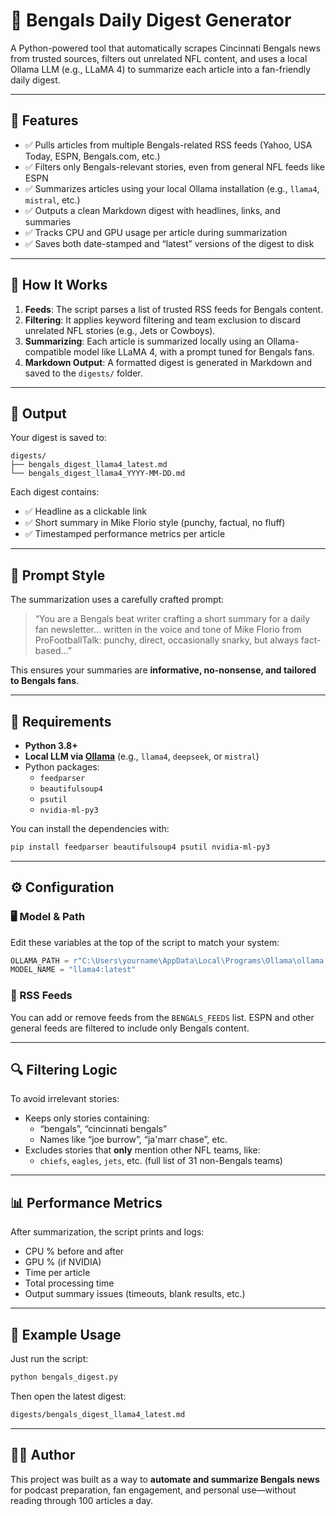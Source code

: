 # 🐅 Bengals Daily Digest Generator

A Python-powered tool that automatically scrapes Cincinnati Bengals news from trusted sources, filters out unrelated NFL content, 
and uses a local Ollama LLM (e.g., LLaMA 4) to summarize each article into a fan-friendly daily digest.

---

## 📌 Features

- ✅ Pulls articles from multiple Bengals-related RSS feeds (Yahoo, USA Today, ESPN, Bengals.com, etc.)
- ✅ Filters only Bengals-relevant stories, even from general NFL feeds like ESPN
- ✅ Summarizes articles using your local Ollama installation (e.g., `llama4`, `mistral`, etc.)
- ✅ Outputs a clean Markdown digest with headlines, links, and summaries
- ✅ Tracks CPU and GPU usage per article during summarization
- ✅ Saves both date-stamped and “latest” versions of the digest to disk

---

## 🚀 How It Works

1. **Feeds**: The script parses a list of trusted RSS feeds for Bengals content.
2. **Filtering**: It applies keyword filtering and team exclusion to discard unrelated NFL stories (e.g., Jets or Cowboys).
3. **Summarizing**: Each article is summarized locally using an Ollama-compatible model like LLaMA 4, with a prompt tuned for Bengals fans.
4. **Markdown Output**: A formatted digest is generated in Markdown and saved to the `digests/` folder.

---

## 📂 Output

Your digest is saved to:

```
digests/
├── bengals_digest_llama4_latest.md
└── bengals_digest_llama4_YYYY-MM-DD.md
```

Each digest contains:

- ✅ Headline as a clickable link
- ✅ Short summary in Mike Florio style (punchy, factual, no fluff)
- ✅ Timestamped performance metrics per article

---

## 🧠 Prompt Style

The summarization uses a carefully crafted prompt:

> “You are a Bengals beat writer crafting a short summary for a daily fan newsletter… written in the voice and tone of Mike Florio from ProFootballTalk: punchy, direct, occasionally snarky, but always fact-based…”

This ensures your summaries are **informative, no-nonsense, and tailored to Bengals fans**.

---

## 🧰 Requirements

- **Python 3.8+**
- **Local LLM via [Ollama](https://ollama.com/)** (e.g., `llama4`, `deepseek`, or `mistral`)
- Python packages:
    - `feedparser`
    - `beautifulsoup4`
    - `psutil`
    - `nvidia-ml-py3`

You can install the dependencies with:

```bash
pip install feedparser beautifulsoup4 psutil nvidia-ml-py3
```

---

## ⚙️ Configuration

### 🖥️ Model & Path

Edit these variables at the top of the script to match your system:

```python
OLLAMA_PATH = r"C:\Users\yourname\AppData\Local\Programs\Ollama\ollama.exe"
MODEL_NAME = "llama4:latest"
```

### 📰 RSS Feeds

You can add or remove feeds from the `BENGALS_FEEDS` list. ESPN and other general feeds are filtered to include only Bengals content.

---

## 🔍 Filtering Logic

To avoid irrelevant stories:

- Keeps only stories containing:
    - “bengals”, “cincinnati bengals”
    - Names like “joe burrow”, “ja'marr chase”, etc.
- Excludes stories that **only** mention other NFL teams, like:
    - `chiefs`, `eagles`, `jets`, etc. (full list of 31 non-Bengals teams)

---

## 📊 Performance Metrics

After summarization, the script prints and logs:

- CPU % before and after
- GPU % (if NVIDIA)
- Time per article
- Total processing time
- Output summary issues (timeouts, blank results, etc.)

---

## 🏁 Example Usage

Just run the script:

```bash
python bengals_digest.py
```

Then open the latest digest:

```bash
digests/bengals_digest_llama4_latest.md
```

---

## 🙋‍♂️ Author

This project was built as a way to **automate and summarize Bengals news** for podcast preparation, fan engagement, and personal use—without reading through 100 articles a day.
